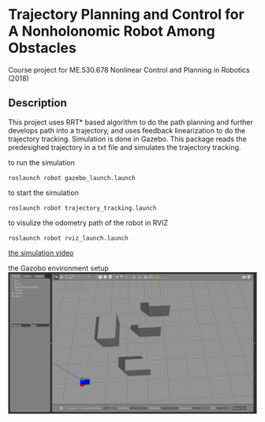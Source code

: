 # Trajectory Planning and Control for A Nonholonomic Robot Among Obstacles
Course project for ME.530.678 Nonlinear Control and Planning in Robotics (2018) <br />

## Description
This project uses RRT* based algorithm to do the path planning and further develops path into a trajectory, and uses 
feedback linearization to do the trajectory tracking. Simulation is done in Gazebo. This package reads the predesighed 
trajectory in a txt file and simulates the trajectory tracking.  <br />

to run the simulation
```
roslaunch robot gazebo_launch.launch
```
to start the simulation
```
roslaunch robot trajectory_tracking.launch
```
to visulize the odometry path of the robot in RVIZ
```
roslaunch robot rviz_launch.launch
```
[the simulation video](https://www.youtube.com/watch?v=cwlF7IM-nAs)

the Gazobo environment setup
![alt text](https://github.com/ChangxinY/nonlinear_control/blob/master/images/simulation_setup.png)
